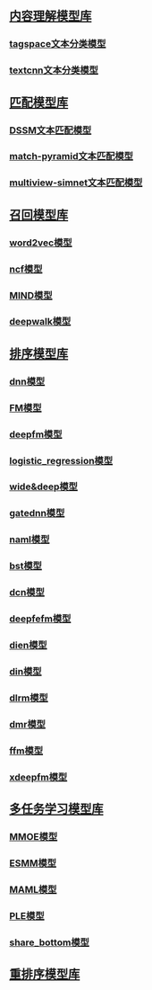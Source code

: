 ## [内容理解模型库](https://github.com/PaddlePaddle/PaddleRec/blob/master/models/contentunderstanding)
### [tagspace文本分类模型](https://github.com/PaddlePaddle/PaddleRec/tree/master/models/contentunderstanding/tagspace)
### [textcnn文本分类模型](https://github.com/PaddlePaddle/PaddleRec/blob/master/models/contentunderstanding/textcnn)

## [匹配模型库](https://github.com/PaddlePaddle/PaddleRec/blob/master/models/match)
### [DSSM文本匹配模型](https://github.com/PaddlePaddle/PaddleRec/blob/master/models/match/dssm)
### [match-pyramid文本匹配模型](https://github.com/PaddlePaddle/PaddleRec/blob/master/models/match/match-pyramid)
### [multiview-simnet文本匹配模型](https://github.com/PaddlePaddle/PaddleRec/blob/master/models/match/multiview-simnet)

## [召回模型库](https://github.com/PaddlePaddle/PaddleRec/blob/master/models/recall)
### [word2vec模型](https://github.com/PaddlePaddle/PaddleRec/blob/master/models/recall/word2vec)
### [ncf模型](https://github.com/PaddlePaddle/PaddleRec/tree/master/models/recall/ncf)
### [MIND模型](https://github.com/PaddlePaddle/PaddleRec/tree/master/models/recall/mind)
### [deepwalk模型](https://github.com/PaddlePaddle/PaddleRec/tree/master/models/recall/deepwalk)

## [排序模型库](https://github.com/PaddlePaddle/PaddleRec/blob/master/models/rank)
### [dnn模型](https://github.com/PaddlePaddle/PaddleRec/blob/master/models/rank/dnn)
### [FM模型](https://github.com/PaddlePaddle/PaddleRec/blob/master/models/rank/fm)
### [deepfm模型](https://github.com/PaddlePaddle/PaddleRec/blob/master/models/rank/deepfm)
### [logistic_regression模型](https://github.com/PaddlePaddle/PaddleRec/blob/master/models/rank/logistic_regression)
### [wide&deep模型](https://github.com/PaddlePaddle/PaddleRec/blob/master/models/rank/wide_deep)
### [gatednn模型](https://github.com/PaddlePaddle/PaddleRec/tree/master/models/rank/gateDnn)
### [naml模型](https://github.com/PaddlePaddle/PaddleRec/tree/master/models/rank/naml)
### [bst模型](https://github.com/PaddlePaddle/PaddleRec/tree/master/models/rank/bst)
### [dcn模型](https://github.com/PaddlePaddle/PaddleRec/tree/master/models/rank/dcn)
### [deepfefm模型](https://github.com/PaddlePaddle/PaddleRec/tree/master/models/rank/deepfefm)
### [dien模型](https://github.com/PaddlePaddle/PaddleRec/tree/master/models/rank/dien)
### [din模型](https://github.com/PaddlePaddle/PaddleRec/tree/master/models/rank/din)
### [dlrm模型](https://github.com/PaddlePaddle/PaddleRec/tree/master/models/rank/dlrm)
### [dmr模型](https://github.com/PaddlePaddle/PaddleRec/tree/master/models/rank/dmr)
### [ffm模型](https://github.com/PaddlePaddle/PaddleRec/tree/master/models/rank/ffm)
### [xdeepfm模型](https://github.com/PaddlePaddle/PaddleRec/tree/master/models/rank/xdeepfm)

## [多任务学习模型库](https://github.com/PaddlePaddle/PaddleRec/blob/master/models/multitask)
### [MMOE模型](https://github.com/PaddlePaddle/PaddleRec/blob/master/models/multitask/mmoe)
### [ESMM模型](https://github.com/PaddlePaddle/PaddleRec/blob/master/models/multitask/esmm)
### [MAML模型](https://github.com/PaddlePaddle/PaddleRec/tree/master/models/multitask/maml)
### [PLE模型](https://github.com/PaddlePaddle/PaddleRec/tree/master/models/multitask/ple)
### [share_bottom模型](https://github.com/PaddlePaddle/PaddleRec/tree/master/models/multitask/share_bottom)

## [重排序模型库](https://github.com/PaddlePaddle/PaddleRec/blob/master/models/rerank)
